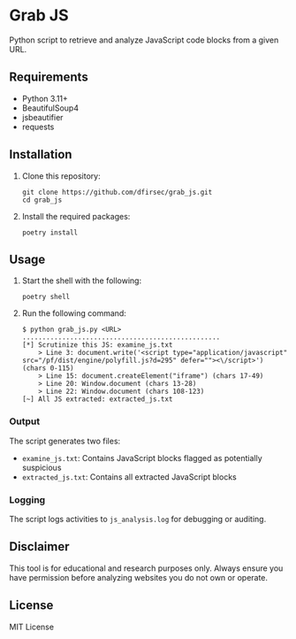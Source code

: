 # Grab JS

Python script to retrieve and analyze JavaScript code blocks from a given URL.

## Requirements

- Python 3.11+
- BeautifulSoup4
- jsbeautifier
- requests

## Installation

1. Clone this repository:

    ```text
    git clone https://github.com/dfirsec/grab_js.git
    cd grab_js
    ```

2. Install the required packages:

    ```text
    poetry install
    ```

## Usage

1. Start the shell with the following:

    ```text
    poetry shell
    ```

2. Run the following command:

    ```text
    $ python grab_js.py <URL>
    ..................................................
    [*] Scrutinize this JS: examine_js.txt
        > Line 3: document.write('<script type="application/javascript" src="/pf/dist/engine/polyfill.js?d=295" defer=""><\/script>') (chars 0-115)
        > Line 15: document.createElement("iframe") (chars 17-49)
        > Line 20: Window.document (chars 13-28)
        > Line 22: Window.document (chars 108-123)
    [~] All JS extracted: extracted_js.txt
    ```

### Output

The script generates two files:

- `examine_js.txt`: Contains JavaScript blocks flagged as potentially suspicious
- `extracted_js.txt`: Contains all extracted JavaScript blocks

### Logging

The script logs activities to `js_analysis.log` for debugging or auditing.

## Disclaimer

This tool is for educational and research purposes only. Always ensure you have permission before analyzing websites you do not own or operate.

## License

MIT License
